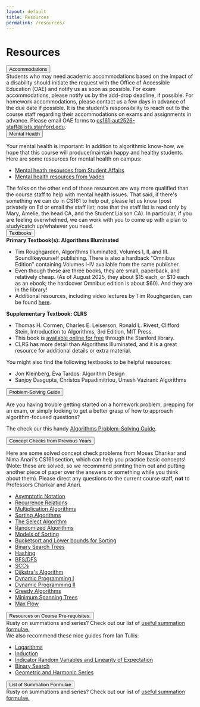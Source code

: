 ```yaml
---
layout: default
title: Resources
permalink: /resources/
---
```


# Resources

<div class="card mb-3">
    <div class="card-header">
      <button class="btn btn-link text-decoration-none"
              type="button"
              data-bs-toggle="collapse"
              data-bs-target="#accom"
              aria-expanded="false"
              aria-controls="accom">
      Accommodations
	</button>
    </div>
    <div id="accom" class="collapse">
      <div class="card-body">
Students who may need academic accommodations based on the impact of a disability should initiate the request with the Office of Accessible Education (OAE) and notify us as soon as possible. For exam accommodations, please notify us by the add-drop deadline, if possible. For homework accommodations, please contact us a few days in advance of the due date if possible. It is the student’s responsibility to reach out to the course staff regarding their accommodations on exams and assignments in advance. Please email OAE forms to <a href="cs161-aut2526-staff@lists.stanford.edu">cs161-aut2526-staff@lists.stanford.edu</a>.
      </div>
    </div>
  </div>

<div class="card mb-3">
    <div class="card-header">
      <button class="btn btn-link text-decoration-none"
              type="button"
              data-bs-toggle="collapse"
              data-bs-target="#health"
              aria-expanded="false"
              aria-controls="health">
      Mental Health
        </button>
    </div>
    <div id="health" class="collapse">
      <div class="card-body">

Your mental health is important: In addition to algorithmic know-how, we hope that this course will produce/maintain happy and healthy students. Here are some resources for mental health on campus:
<ul>
<li>
<a href="https://studentaffairs.stanford.edu/mhrs">Mental heath resources from Student Affairs</a>
</li><li>
<a href="https://vaden.stanford.edu/medical-services/medical-services-resources/mental-health">Mental health resources from Vaden</a>
</li></ul>
The folks on the other end of those resources are way more qualified than the course staff to help with mental health issues. That said, if there's something we can do in CS161 to help out, please let us know (post privately on Ed or email the staff list; note that the staff list is read only by Mary, Amelie, the head CA, and the Student Liaison CA). In particular, if you are feeling overwhelmed, we can work with you to come up with a plan to study/catch up/whatever you need.
      </div>
    </div>
  </div> 

<div class="card mb-3">
    <div class="card-header">
      <button class="btn btn-link text-decoration-none"
              type="button"
              data-bs-toggle="collapse"
              data-bs-target="#text"
              aria-expanded="false"
              aria-controls="text">
      Textbooks
        </button>
    </div>
    <div id="text" class="collapse">
      <div class="card-body">
<b>Primary Textbook(s): Algorithms Illuminated</b>
<ul>
<li> Tim Roughgarden, Algorithms Illuminated, Volumes I, II, and III.  Soundlikeyourself publishing.  There is also a hardback "Omnibus Edition" containing Volumes I-IV available from the same publisher.</li>
<li> Even though these are three books, they are small, paperback, and relatively cheap.  (As of August 2025, they about $15 each, or $10 each as an ebook; the hardcover Omnibus edition is about $60).  And they are in the library!</li>
<li> Additional resources, including video lectures by Tim Roughgarden, can be found <a href="https://www.algorithmsilluminated.org/">here</a>.
</li></ul>

<b> Supplementary Textbook: CLRS </b>
<ul> 
<li> Thomas H. Cormen, Charles E. Leiserson, Ronald L. Rivest, Clifford Stein, Introduction to Algorithms, 3rd Edition, MIT Press. </li>
<li> This book is <a href="https://searchworks.stanford.edu/view/12846639">available online for free</a> through the Stanford library.</li>
<li> CLRS has more detail than Algorithms Illuminated, and it is a great resource for additional details or extra material.</li>
</ul>

You might also find the following textbooks to be helpful resources:
<ul>
<li>Jon Kleinberg, Éva Tardos: Algorithm Design</li>
<li>Sanjoy Dasgupta, Christos Papadimitriou, Umesh Vazirani: Algorithms</li>
</ul>
      </div>
    </div>
  </div> 




<div class="card mb-3">
    <div class="card-header">
      <button class="btn btn-link text-decoration-none"
              type="button"
              data-bs-toggle="collapse"
              data-bs-target="#algps"
              aria-expanded="false"
              aria-controls="algps">
      Problem-Solving Guide
        </button>
    </div>
    <div id="algps" class="collapse">
      <div class="card-body">
<p>
Are you having trouble getting started on a homework problem, prepping for an exam, or simply looking to get a better grasp of how to approach algorithm-focused questions?
</p><p>
The check our this handy <a href="https://docs.google.com/document/d/1OWeF7qveXJRkMIglVvZMon3TsnCSJKUMbb_xh6nJui8/edit?tab=t.0#heading=h.vskzg7vx5v0w">Algorithms Problem-Solving Guide</a>.</p>
      </div>
    </div>
  </div> 


<div class="card mb-3">
    <div class="card-header">
      <button class="btn btn-link text-decoration-none"
              type="button"
              data-bs-toggle="collapse"
              data-bs-target="#concept"
              aria-expanded="false"
              aria-controls="concept">
      Concept Checks from Previous Years
        </button>
    </div>
    <div id="concept" class="collapse">
      <div class="card-body">
  <p> Here are some solved concept check problems from Moses Charikar and Nima Anari's CS161 section, which can help you practice basic concepts! (Note: these are solved, so we recommend printing them out and putting another piece of paper over the answers or something while you think about them). Please direct any questions to the current course staff, <b>not</b> to Professors Charikar and Anari.</p>
  <ul>
    <li> <a href="assets/Resources/concept_checks/asymptotic_notation.pdf"> Asymptotic Notation </a> </li>
    <li> <a href="assets/Resources/concept_checks/recurrence_relations.pdf"> Recurrence Relations </a> </li>
    <li> <a href="assets/Resources/concept_checks/multiplication.pdf"> Multiplication Algorithms </a> </li>
    <li> <a href="assets/Resources/concept_checks/sorting_algos.pdf"> Sorting Algorithms </a> </li>
    <li> <a href="assets/Resources/concept_checks/select.pdf"> The Select Algorithm </a> </li>
    <li> <a href="assets/Resources/concept_checks/random_variables.pdf"> Randomized Algorithms </a> </li>
    <li> <a href="assets/Resources/concept_checks/sorting_models.pdf"> Models of Sorting </a> </li>
    <li> <a href="assets/Resources/concept_checks/bucketsort_lowerbounds.pdf"> Bucketsort and Lower bounds for Sorting </a> </li>
    <li> <a href="assets/Resources/concept_checks/bst.pdf"> Binary Search Trees </a> </li>
    <li> <a href="assets/Resources/concept_checks/hashing.pdf"> Hashing </a> </li>
    <li> <a href="assets/Resources/concept_checks/bfsdfs.pdf"> BFS/DFS </a> </li>
    <li> <a href="assets/Resources/concept_checks/scc.pdf"> SCCs </a> </li>
    <li> <a href="assets/Resources/concept_checks/dijkstra.pdf"> Dijkstra's Algorithm </a> </li>
    <li> <a href="assets/Resources/concept_checks/dp1.pdf"> Dynamic Programming I </a> </li>
    <li> <a href="assets/Resources/concept_checks/dp2.pdf"> Dynamic Programming II </a> </li>
    <li> <a href="assets/Resources/concept_checks/greedy.pdf"> Greedy Algorithms </a> </li>
    <li> <a href="assets/Resources/concept_checks/mst.pdf"> Minimum Spanning Trees </a> </li>
    <li> <a href="assets/Resources/concept_checks/maxflow.pdf"> Max Flow </a> </li>
  </ul>      

</div>
    </div>
  </div> 


<div class="card mb-3">
    <div class="card-header">
      <button class="btn btn-link text-decoration-none"
              type="button"
              data-bs-toggle="collapse"
              data-bs-target="#sums"
              aria-expanded="false"
              aria-controls="sums">
     Resources on Course Pre-requisites. 
        </button>
    </div>
    <div id="sums" class="collapse">
      <div class="card-body">
Rusty on summations and series?
Check out our list of <a href="assets/Resources/summation_formulae.pdf">useful summation formulae.</a>
<br>
We also recommend these nice guides from Ian Tullis:
  <ul>
    <li> <a href="assets/Resources/logarithms.pdf">Logarithms</a> </li>
    <li> <a href="assets/Resources/induction.pdf">Induction</a> </li>
    <li> <a href="assets/Resources/prob.pdf">Indicator Random Variables and Linearity of Expectation</a> </li>
    <li> <a href="assets/Resources/bsearch.pdf">Binary Search</a> </li>
    <li> <a href="assets/Resources/geometric.pdf">Geometric and Harmonic Series</a> </li>
  </ul>
</div>
    </div>
  </div>

<div class="card mb-3">
    <div class="card-header">
      <button class="btn btn-link text-decoration-none"
              type="button"
              data-bs-toggle="collapse"
              data-bs-target="#sums"
              aria-expanded="false"
              aria-controls="sums">
      List of Summation Formulae
        </button>
    </div>
    <div id="sums" class="collapse">
      <div class="card-body">
Rusty on summations and series?
Check out our list of <a href="assets/Resources/summation_formulae.pdf">useful summation formulae.<a>
</div>
    </div>
  </div>
